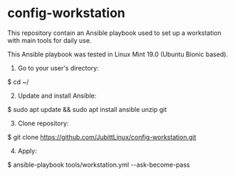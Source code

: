 # config-workstation

This repository contain an Ansible playbook used to set up a workstation with main tools for daily use.

This Ansible playbook was tested in Linux Mint 19.0 (Ubuntu Bionic based).

1. Go to your user's directory:

$ cd ~/

2. Update and install Ansible:

$ sudo apt update && sudo apt install ansible unzip git

3. Clone repository:

$ git clone https://github.com/JubittLinux/config-workstation.git

4. Apply:

$ ansible-playbook tools/workstation.yml --ask-become-pass
